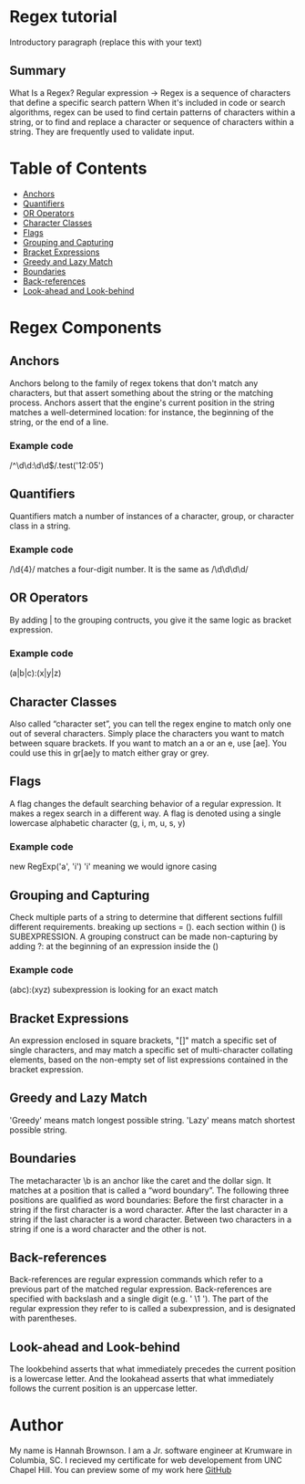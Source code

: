 # Regex tutorial

Introductory paragraph (replace this with your text)

## Summary

What Is a Regex? Regular expression -> Regex is a sequence of characters that define a specific search pattern When it's included in code or search algorithms, regex can be used to find certain patterns of characters within a string, or to find and replace a character or sequence of characters within a string. They are frequently used to validate input.

# Table of Contents

- [Anchors](#anchors)
- [Quantifiers](#quantifiers)
- [OR Operators](#or-operators)
- [Character Classes](#character-classes)
- [Flags](#flags)
- [Grouping and Capturing](#grouping-and-capturing)
- [Bracket Expressions](#bracket-expressions)
- [Greedy and Lazy Match](#greedy-and-lazy-match)
- [Boundaries](#boundaries)
- [Back-references](#back-references)
- [Look-ahead and Look-behind](#look-ahead-and-look-behind)

# Regex Components

## Anchors
Anchors belong to the family of regex tokens that don't match any characters, but that assert something about the string or the matching process. Anchors assert that the engine's current position in the string matches a well-determined location: for instance, the beginning of the string, or the end of a line.

### Example code
/^\d\d:\d\d$/.test('12:05')

## Quantifiers
Quantifiers match a number of instances of a character, group, or character class in a string.

### Example code
/\d{4}/ matches a four-digit number. It is the same as /\d\d\d\d/

## OR Operators
By adding | to the grouping contructs, you give it the same logic as bracket expression.

### Example code
(a|b|c):(x|y|z)

## Character Classes
Also called “character set”, you can tell the regex engine to match only one out of several characters. Simply place the characters you want to match between square brackets. If you want to match an a or an e, use [ae]. You could use this in gr[ae]y to match either gray or grey.

## Flags
A flag changes the default searching behavior of a regular expression. It makes a regex search in a different way. 
A flag is denoted using a single lowercase alphabetic character (g, i, m, u, s, y)

### Example code
new RegExp('a', 'i') 'i' meaning we would ignore casing 

## Grouping and Capturing
Check multiple parts of a string to determine that different sections fulfill different requirements. breaking up sections = (). each section within () is SUBEXPRESSION. A grouping construct can be made non-capturing by adding ?: at the beginning of an expression inside the ()

### Example code
(abc):(xyz) subexpression is looking for an exact match

## Bracket Expressions
An expression enclosed in square brackets, "[]" match a specific set of single characters, and may match a specific set of multi-character collating elements, based on the non-empty set of list expressions contained in the bracket expression.

## Greedy and Lazy Match
'Greedy' means match longest possible string. 'Lazy' means match shortest possible string.

## Boundaries
The metacharacter \b is an anchor like the caret and the dollar sign. It matches at a position that is called a “word boundary”. The following three positions are qualified as word boundaries: Before the first character in a string if the first character is a word character. After the last character in a string if the last character is a word character. Between two characters in a string if one is a word character and the other is not.

## Back-references
Back-references are regular expression commands which refer to a previous part of the matched regular expression. Back-references are specified with backslash and a single digit (e.g. ' \1 '). The part of the regular expression they refer to is called a subexpression, and is designated with parentheses.

## Look-ahead and Look-behind
The lookbehind asserts that what immediately precedes the current position is a lowercase letter. And the lookahead asserts that what immediately follows the current position is an uppercase letter.

# Author

My name is Hannah Brownson. I am a Jr. software engineer at Krumware in Columbia, SC. I recieved my certificate for web developement from UNC Chapel Hill. You can preview some of my work here [GitHub](https://github.com/Hannahbird)
